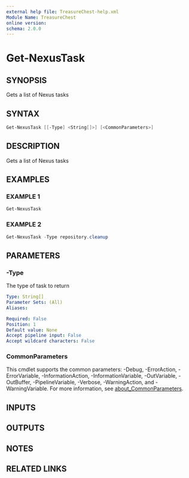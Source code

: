 ```yaml
---
external help file: TreasureChest-help.xml
Module Name: TreasureChest
online version:
schema: 2.0.0
---
```


# Get-NexusTask

## SYNOPSIS

Gets a list of Nexus tasks

## SYNTAX

```powershell
Get-NexusTask [[-Type] <String[]>] [<CommonParameters>]
```

## DESCRIPTION

Gets a list of Nexus tasks

## EXAMPLES

### EXAMPLE 1

```powershell
Get-NexusTask
```

### EXAMPLE 2

```powershell
Get-NexusTask -Type repository.cleanup
```

## PARAMETERS

### -Type

The type of task to return

```yaml
Type: String[]
Parameter Sets: (All)
Aliases:

Required: False
Position: 1
Default value: None
Accept pipeline input: False
Accept wildcard characters: False
```

### CommonParameters

This cmdlet supports the common parameters: -Debug, -ErrorAction, -ErrorVariable, -InformationAction, -InformationVariable, -OutVariable, -OutBuffer, -PipelineVariable, -Verbose, -WarningAction, and -WarningVariable. For more information, see [about_CommonParameters](http://go.microsoft.com/fwlink/?LinkID=113216).

## INPUTS

## OUTPUTS

## NOTES

## RELATED LINKS
